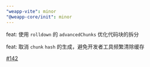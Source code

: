 ```yaml
---
"weapp-vite": minor
"@weapp-core/init": minor
---
```


feat: 使用 `rolldown` 的 `advancedChunks` 优化代码块的拆分

feat: 取消 `chunk` `hash` 的生成，避免开发者工具频繁清除缓存

[#142](https://github.com/weapp-vite/weapp-vite/issues/142)